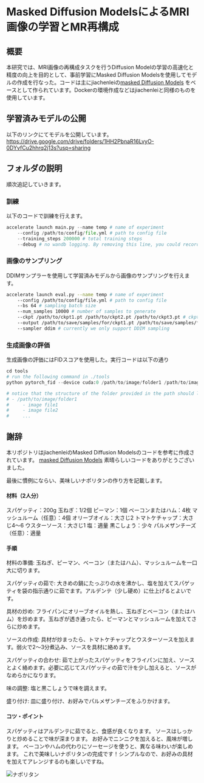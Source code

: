 # Masked Diffusion ModelsによるMRI画像の学習とMR再構成 
## 概要
本研究では、MRI画像の再構成タスクを行うDiffusion Modelの学習の高速化と精度の向上を目的として、事前学習にMasked Diffusion Modelsを使用してモデルの作成を行なった。コードは主にjiachenleiの[masked Diffusion Models](https://github.com/jiachenlei/maskdm/tree/master) をベースとして作られています。Dockerの環境作成などはjiachenleiと同様のものを使用しています。

## 学習済みモデルの公開
以下のリンクにてモデルを公開しています。
https://drive.google.com/drive/folders/1HH2PbnaR16LvyO-0DYvfCu2hhrq2j13s?usp=sharing


## フォルダの説明
順次追記していきます。

### 訓練
以下のコードで訓練を行えます。
```python
accelerate launch main.py --name temp # name of experiment
    --config /path/to/config/file.yml # path to config file
    --training_steps 200000 # total training steps
    --debug # no wandb logging. By removing this line, you could record the log online.
```
### 画像のサンプリング
DDIMサンプラーを使用して学習済みモデルから画像のサンプリングを行えます。
```bash
accelerate launch eval.py --name temp # name of experiment
    --config /path/to/config/file.yml # path to config file
    --bs 64 # sampling batch size
    --num_samples 10000 # number of samples to generate
    --ckpt /path/to/ckpt1.pt /path/to/ckpt2.pt /path/to/ckpt3.pt # ckpt path, accept multiple ckpts seperated by space
    --output /path/to/save/samples/for/ckpt1.pt /path/to/save/samples/for/ckpt2.pt /path/to/save/samples/for/ckpt3.pt # output path, accept multiple paths seperated by space
    --sampler ddim # currently we only support DDIM sampling
```
### 生成画像の評価
生成画像の評価にはFIDスコアを使用した。実行コードは以下の通り
```python
cd tools
# run the following command in ./tools
python pytorch_fid --device cuda:0 /path/to/image/folder1 /path/to/image/folder2

# notice that the structure of the folder provided in the path should look like:
# - /path/to/image/folder1
#     - image file1
#     - image file2
#     ...

```

## 謝辞
本リポジトリはjiachenleiのMasked Diffusion Modelsのコードを参考に作成されています。 [masked Diffusion Models](https://github.com/jiachenlei/maskdm/tree/master) 
素晴らしいコードをありがとうございました。

最後に慣例にならい、美味しいナポリタンの作り方を記載します。


#### 材料（2人分）
スパゲッティ：200g
玉ねぎ：1/2個
ピーマン：1個
ベーコンまたはハム：4枚
マッシュルーム（任意）：4個
オリーブオイル：大さじ2
トマトケチャップ：大さじ4～6
ウスターソース：大さじ1
塩：適量
黒こしょう：少々
パルメザンチーズ（任意）：適量
#### 手順
材料の準備: 玉ねぎ、ピーマン、ベーコン（またはハム）、マッシュルームを一口大に切ります。

スパゲッティの茹で: 大きめの鍋にたっぷりの水を沸かし、塩を加えてスパゲッティを袋の指示通りに茹でます。アルデンテ（少し硬め）に仕上げるとよいです。

具材の炒め: フライパンにオリーブオイルを熱し、玉ねぎとベーコン（またはハム）を炒めます。玉ねぎが透き通ったら、ピーマンとマッシュルームを加えてさらに炒めます。

ソースの作成: 具材が炒まったら、トマトケチャップとウスターソースを加えます。弱火で2～3分煮込み、ソースを具材に絡めます。

スパゲッティの合わせ: 茹で上がったスパゲッティをフライパンに加え、ソースとよく絡めます。必要に応じてスパゲッティの茹で汁を少し加えると、ソースがなめらかになります。

味の調整: 塩と黒こしょうで味を調えます。

盛り付け: 皿に盛り付け、お好みでパルメザンチーズをふりかけます。

#### コツ・ポイント
スパゲッティはアルデンテに茹でると、食感が良くなります。
ソースはしっかりと炒めることで味が深まります。
お好みでニンニクを加えると、風味が増します。
ベーコンやハムの代わりにソーセージを使うと、異なる味わいが楽しめます。
これで美味しいナポリタンの完成です！シンプルなので、お好みの具材を加えてアレンジするのも楽しいですね。

![ナポリタン](https://github.com/rikkyoMM/maskdm_fastmri_mrrecon/assets/156050812/5e50570d-4eb5-448c-b8fa-4990ae552fc2)
